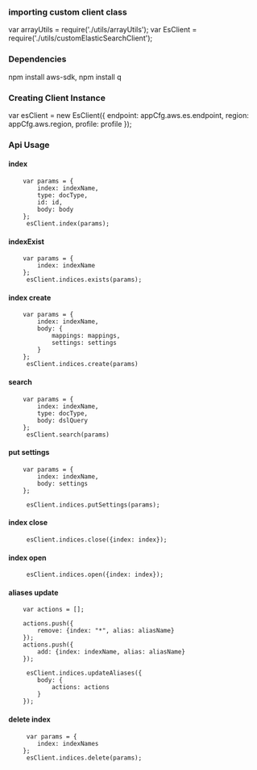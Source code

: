 ### importing custom client class

var arrayUtils = require('./utils/arrayUtils');
var EsClient = require('./utils/customElasticSearchClient');

### Dependencies
npm install aws-sdk, npm install q

### Creating Client Instance

var esClient = new EsClient({
    endpoint: appCfg.aws.es.endpoint,
    region: appCfg.aws.region,
    profile: profile
});

### Api Usage 

#### index
        var params = {
            index: indexName,
            type: docType,
            id: id,
            body: body
        };
         esClient.index(params);
         
#### indexExist
        var params = {
            index: indexName
        };
         esClient.indices.exists(params);

#### index create

        var params = {
            index: indexName,
            body: {
                mappings: mappings,
                settings: settings
            }
        };
         esClient.indices.create(params)

#### search

        var params = {
            index: indexName,
            type: docType,
            body: dslQuery
        };
         esClient.search(params)
         
#### put settings
        var params = {
            index: indexName,
            body: settings
        };

         esClient.indices.putSettings(params);
         
#### index close

         esClient.indices.close({index: index});

#### index open

         esClient.indices.open({index: index});

#### aliases update

        var actions = [];

        actions.push({
            remove: {index: "*", alias: aliasName}
        });
        actions.push({
            add: {index: indexName, alias: aliasName}
        });

         esClient.indices.updateAliases({
            body: {
                actions: actions
            }
        });
#### delete index
        

         var params = {
            index: indexNames
        };
         esClient.indices.delete(params);
